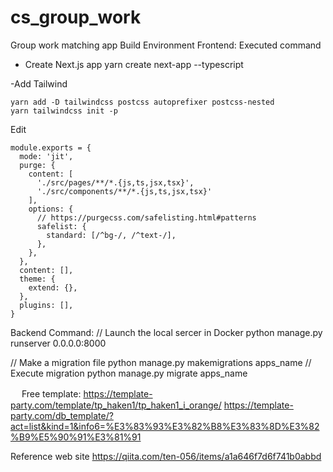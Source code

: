 # cs_group_work
Group work matching app
Build Environment
Frontend:
Executed command
- Create Next.js app
yarn create next-app --typescript

-Add Tailwind
```
yarn add -D tailwindcss postcss autoprefixer postcss-nested
yarn tailwindcss init -p
```

Edit

```
module.exports = {
  mode: 'jit',
  purge: {
    content: [
      './src/pages/**/*.{js,ts,jsx,tsx}',
      './src/components/**/*.{js,ts,jsx,tsx}'
    ],
    options: {
      // https://purgecss.com/safelisting.html#patterns
      safelist: {
        standard: [/^bg-/, /^text-/],
      },
    },
  },
  content: [],
  theme: {
    extend: {},
  },
  plugins: [],
}
```

Backend
Command:
// Launch the local sercer in Docker
python manage.py runserver 0.0.0.0:8000

// Make a migration file
python manage.py makemigrations apps_name
// Execute migration 
python manage.py migrate apps_name


　
Free template:
https://template-party.com/template/tp_haken1/tp_haken1_i_orange/
https://template-party.com/db_template/?act=list&kind=1&info6=%E3%83%93%E3%82%B8%E3%83%8D%E3%82%B9%E5%90%91%E3%81%91

Reference web site 
https://qiita.com/ten-056/items/a1a646f7d6f741b0abbd